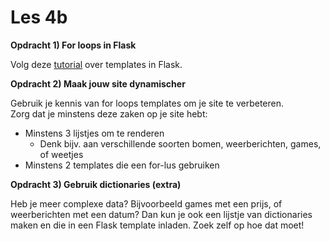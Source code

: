 # Les 4b

**Opdracht 1) For loops in Flask**

Volg deze [tutorial](https://ttl255.com/jinja2-tutorial-part-2-loops-and-conditionals/) over templates in Flask.

**Opdracht 2) Maak jouw site dynamischer**

Gebruik je kennis van for loops templates om je site te verbeteren. \
Zorg dat je minstens deze zaken op je site hebt:

* Minstens 3 lijstjes om te renderen
  * Denk bijv. aan verschillende soorten bomen, weerberichten, games, of weetjes
* Minstens 2 templates die een for-lus gebruiken

**Opdracht 3) Gebruik dictionaries (extra)**

Heb je meer complexe data? Bijvoorbeeld games met een prijs, of weerberichten met een datum? Dan kun je ook een lijstje van dictionaries maken en die in een Flask template inladen. Zoek zelf op hoe dat moet!



